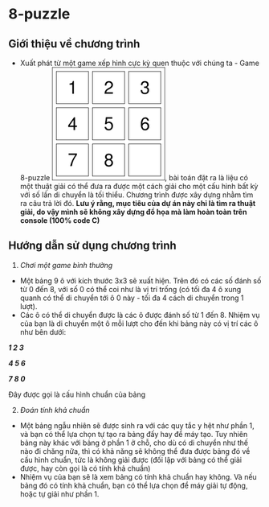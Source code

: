 # 8-puzzle
## Giới thiệu về chương trình ##
- Xuất phát từ một game xếp hình cực kỳ quen thuộc với chúng ta - Game 8-puzzle ![This is an image](https://raw.githubusercontent.com/jashdb/8-puzzle/main/8%20puzzle.png), bài toán đặt ra là liệu có một thuật giải có thể đưa ra được một cách giải cho một cấu hình bất kỳ với số lần di chuyển là tối thiểu. Chương trình được xây dựng nhằm tìm ra câu trả lời đó.
**Lưu ý rằng, mục tiêu của dự án này chỉ là tìm ra thuật giải, do vậy mình sẽ không xây dựng đồ họa mà làm hoàn toàn trên console (100% code C)**

## Hướng dẫn sử dụng chương trình ##
1. *Chơi một game bình thường*
- Một bảng 9 ô với kích thước 3x3 sẽ xuất hiện. Trên đó có các số đánh số từ 0 đến 8, với số 0 có thể coi như là vị trí trống (có tối đa 4 ô xung quanh có thể di chuyển tới ô 0 này - tối đa 4 cách di chuyển trong 1 lượt).
- Các ô có thể di chuyển được là các ô được đánh số từ 1 đến 8. Nhiệm vụ của bạn là di chuyển một ô mỗi lượt cho đến khi bảng này có vị trí các ô như bên dưới:

***1 2 3***

***4 5 6***

***7 8 0***

Đây được gọi là cấu hình chuẩn của bảng

2. *Đoán tính khả chuẩn*
- Một bảng ngẫu nhiên sẽ được sinh ra với các quy tắc y hệt như phần 1, và bạn có thể lựa chọn tự tạo ra bảng đấy hay để máy tạo. Tuy nhiên bảng này khác với bảng ở phần 1 ở chỗ, cho dù có di chuyển như thế nào đi chăng nữa, thì có khả năng sẽ không thể đưa được bảng đó về cấu hình chuẩn, tức là không giải được (đối lập với bảng có thể giải được, hay còn gọi là có tính khả chuẩn)
- Nhiệm vụ của bạn sẽ là xem bảng có tính khả chuẩn hay không. Và nếu bảng đó có tính khả chuẩn, bạn có thể lựa chọn để máy giải tự động, hoặc tự giải như phần 1.
